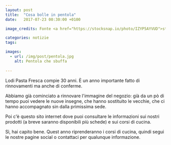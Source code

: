 ```yaml
---
layout: post
title:  "Cosa bolle in pentola"
date:   2017-07-23 00:30:00 +0100

image_credits: Fonte <a href="https://stocksnap.io/photo/IZYP5AYVUD">stocksnap.io</a>

categories: notizie
tags: 

images:
  - url: /img/post/pentola.jpg
    alt: Pentola che sbuffa
      
---
```

Lodi Pasta Fresca compie 30 anni. È un anno importante fatto di rinnovamenti ma anche di conferme.

Abbiamo già cominciato a rinnovare l'immagine del negozio: già da un pò di tempo puoi vedere le nuove insegne, che hanno sostituito le vecchie, che ci hanno accompagnato sin dalla primissima sede.
<!--continua-->

Poi c'è questo sito internet dove puoi consultare le informazioni sui nostri prodotti (a breve saranno disponibili più schede) e sui corsi di cucina.

Sì, hai capito bene. Quest anno riprenderanno i corsi di cucina, quindi segui le nostre pagine social o contattaci per qualunque informazione.
